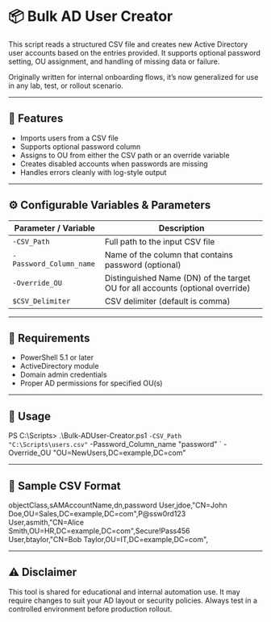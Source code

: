# 📦 Bulk AD User Creator

This script reads a structured CSV file and creates new Active Directory user accounts based on the entries provided. It supports optional password setting, OU assignment, and handling of missing data or failure.

Originally written for internal onboarding flows, it’s now generalized for use in any lab, test, or rollout scenario.

---

## 🧩 Features

- Imports users from a CSV file
- Supports optional password column
- Assigns to OU from either the CSV path or an override variable
- Creates disabled accounts when passwords are missing
- Handles errors cleanly with log-style output

---

## ⚙️ Configurable Variables & Parameters

| Parameter / Variable        | Description |
|-----------------------------|-------------|
| `-CSV_Path`                 | Full path to the input CSV file |
| `-Password_Column_name`     | Name of the column that contains password (optional) |
| `-Override_OU`              | Distinguished Name (DN) of the target OU for all accounts (optional override) |
| `$CSV_Delimiter`            | CSV delimiter (default is comma) |

---

## 🧪 Requirements

- PowerShell 5.1 or later  
- ActiveDirectory module  
- Domain admin credentials  
- Proper AD permissions for specified OU(s)  

---

## 🚀 Usage

PS C:\Scripts> .\Bulk-ADUser-Creator.ps1 `
    -CSV_Path "C:\Scripts\users.csv" `
    -Password_Column_name "password" `
    -Override_OU "OU=NewUsers,DC=example,DC=com"

---

## 📁 Sample CSV Format

objectClass,sAMAccountName,dn,password
User,jdoe,"CN=John Doe,OU=Sales,DC=example,DC=com",P@ssw0rd123
User,asmith,"CN=Alice Smith,OU=HR,DC=example,DC=com",Secure!Pass456
User,btaylor,"CN=Bob Taylor,OU=IT,DC=example,DC=com",

---

## ⚠️ Disclaimer

This tool is shared for educational and internal automation use. It may require changes to suit your AD layout or security policies. Always test in a controlled environment before production rollout.